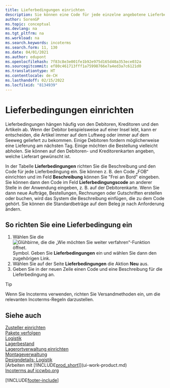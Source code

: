 ```yaml
---
title: Lieferbedingungen einrichten
description: Sie können eine Code für jede einzelne angebotene Lieferbedingungen einrichten, wie auch die Informationen dazu angeben und die Informationen dazu eingeben.e können Sie einen Code für jeden Zusteller anlegen und Informationen dazu eingeben.
author: SorenGP
ms.topic: conceptual
ms.devlang: na
ms.tgt_pltfrm: na
ms.workload: na
ms.search.keywords: incoterms
ms.search.form: 11, 130
ms.date: 04/01/2021
ms.author: edupont
ms.openlocfilehash: 7f83c8e3e001fe1b92e975d165d40a353ece032a
ms.sourcegitcommit: ef80c461713fff1a75998766e7a4ed3a7c6121d0
ms.translationtype: HT
ms.contentlocale: de-CH
ms.lasthandoff: 02/15/2022
ms.locfileid: "8134939"
---
```

# <a name="set-up-shipment-methods"></a>Lieferbedingungen einrichten

Lieferbedingungen hängen häufig von den Debitoren, Kreditoren und den Artikeln ab. Wenn der Debitor beispielsweise auf einer Insel lebt, kann er entscheiden, die Artikel immer auf dem Luftweg oder immer auf dem Seeweg geliefert zu bekommen. Einige Debitoren fordern möglicherweise eine Lieferung am nächsten Tag. Einige möchten die Bestellung vielleicht abholen. Sie können auf den Debitoren- und Kreditorenkarten angeben, welche Lieferart gewünscht ist.

In der Tabelle **Lieferbedingungen** richten Sie die Beschreibung und den Code für jede Lieferbedingung ein. Sie können z. B. den Code „FOB“ einrichten und im Feld **Beschreibung** können Sie "Frei an Bord" eingeben. Sie können dann den Code im Feld **Lieferbedingungscode** an anderer Stelle in der Anwendung eingeben, z. B. auf der Debitorenkarte. Wenn Sie dann neue Aufträge, Bestellungen, Rechnungen oder Gutschriften erstellen oder buchen, wird das System die Beschreibung einfügen, die zu dem Code gehört. Sie können die Standardbeträge auf dem Beleg je nach Anforderung ändern.

## <a name="to-set-up-a-shipment-method"></a>So richten Sie eine Lieferbedingung ein

1. Wählen Sie die ![Glühbirne, die die „Wie möchten Sie weiter verfahren“-Funktion öffnet.](media/ui-search/search_small.png "Tell me-Funktion") Symbol. Geben Sie **Lieferbedingungen** ein und wählen Sie dann den zugehörigen Link.
2. Wählen Sie auf der Seite **Lieferbedingungen** die Aktion **Neu** aus.
3. Geben Sie in der neuen Zeile einen Code und eine Beschreibung für die Lieferbedingung an.

> [!TIP]
> Wenn Sie Incoterms verwenden, richten Sie Versandmethoden ein, um die relevanten Incoterms-Regeln darzustellen.  

## <a name="see-also"></a>Siehe auch

[Zusteller einrichten](sales-how-to-set-up-shipping-agents.md)  
[Pakete verfolgen](sales-how-track-packages.md)  
[Logistik](warehouse-manage-warehouse.md)  
[Lagerbestand](inventory-manage-inventory.md)  
[Lagerortverwaltung einrichten](warehouse-setup-warehouse.md)  
[Montageverwaltung](assembly-assemble-items.md)  
[Designdetails: Logistik](design-details-warehouse-management.md)  
[Arbeiten mit [!INCLUDE[prod_short](includes/prod_short.md)]](ui-work-product.md)  
[Incoterms auf iccwbo.org](https://iccwbo.org/resources-for-business/incoterms-rules)  

[!INCLUDE[footer-include](includes/footer-banner.md)]